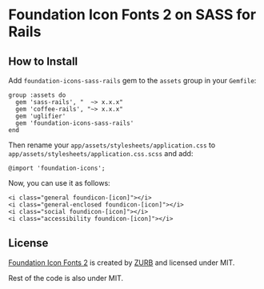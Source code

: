 # Foundation Icon Fonts 2 on SASS for Rails


## How to Install 

Add `foundation-icons-sass-rails` gem to the `assets` group in your `Gemfile`:

    group :assets do
      gem 'sass-rails', "  ~> x.x.x"
      gem 'coffee-rails', "~> x.x.x"
      gem 'uglifier'
      gem 'foundation-icons-sass-rails'
    end

Then rename your `app/assets/stylesheets/application.css` to `app/assets/stylesheets/application.css.scss` and add:

    @import 'foundation-icons';

Now, you can use it as follows:

    <i class="general foundicon-[icon]"></i>
    <i class="general-enclosed foundicon-[icon]"></i>
    <i class="social foundicon-[icon]"></i>
    <i class="accessibility foundicon-[icon]"></i>


## License

[Foundation Icon Fonts 2](http://www.zurb.com/playground/foundation-icons) is
created by [ZURB](http://http://www.zurb.com/) and licensed under MIT. 

Rest of the code is also under MIT.
